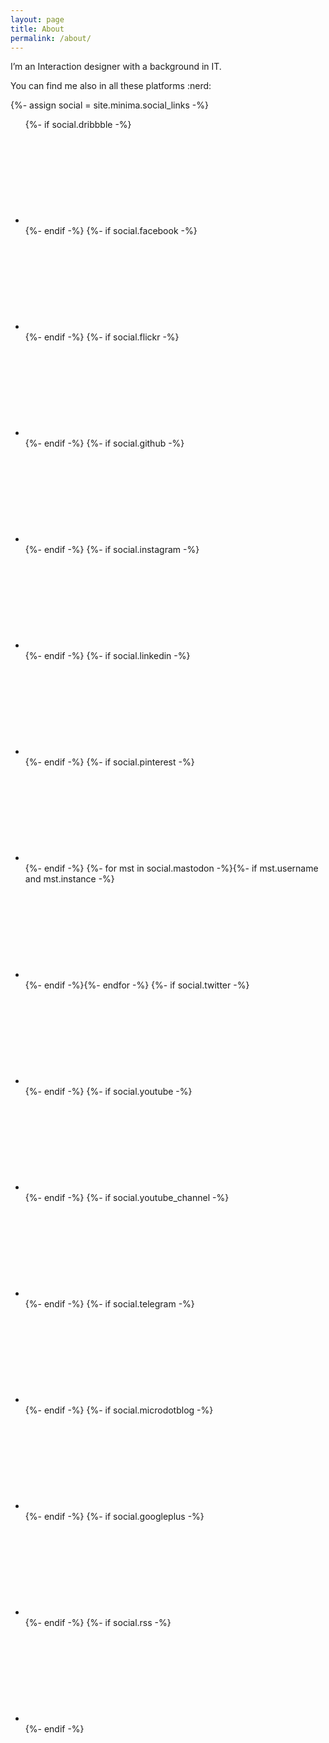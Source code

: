 ```yaml
---
layout: page
title: About
permalink: /about/
---
```


I’m an Interaction designer with a background in IT. 



You can find me also in all these platforms :nerd:


{%- assign social = site.minima.social_links -%}

<ul class="social-media-list">
  {%- if social.dribbble -%}<li><a href="https://dribbble.com/{{ social.dribbble | cgi_escape | escape }}" title="{{ social.dribbble | escape }}"><svg class="svg-icon grey"><use xlink:href="{{ '/assets/minima-social-icons.svg#dribbble' | relative_url }}"></use></svg></a></li>{%- endif -%}
  {%- if social.facebook -%}<li><a href="https://www.facebook.com/{{ social.facebook | cgi_escape | escape }}" title="{{ social.facebook | escape }}"><svg class="svg-icon grey"><use xlink:href="{{ '/assets/minima-social-icons.svg#facebook' | relative_url }}"></use></svg></a></li>{%- endif -%}
  {%- if social.flickr -%}<li><a href="https://www.flickr.com/photos/{{ social.flickr | cgi_escape | escape }}" title="{{ social.flickr | escape }}"><svg class="svg-icon grey"><use xlink:href="{{ '/assets/minima-social-icons.svg#flickr' | relative_url }}"></use></svg></a></li>{%- endif -%}
  {%- if social.github -%}<li><a href="https://github.com/{{ social.github | cgi_escape | escape }}" title="{{ social.github | escape }}"><svg class="svg-icon grey"><use xlink:href="{{ '/assets/minima-social-icons.svg#github' | relative_url }}"></use></svg></a></li>{%- endif -%}
  {%- if social.instagram -%}<li><a href="https://www.instagram.com/{{ social.instagram | cgi_escape | escape }}" title="{{ social.instagram | escape }}"><svg class="svg-icon grey"><use xlink:href="{{ '/assets/minima-social-icons.svg#instagram' | relative_url }}"></use></svg></a></li>{%- endif -%}
  {%- if social.linkedin -%}<li><a href="https://www.linkedin.com/in/{{ social.linkedin | cgi_escape | escape }}" title="{{ social.linkedin | escape }}"><svg class="svg-icon grey"><use xlink:href="{{ '/assets/minima-social-icons.svg#linkedin' | relative_url }}"></use></svg></a></li>{%- endif -%}
  {%- if social.pinterest -%}<li><a href="https://www.pinterest.com/{{ social.pinterest | cgi_escape | escape }}" title="{{ social.pinterest | escape }}"><svg class="svg-icon grey"><use xlink:href="{{ '/assets/minima-social-icons.svg#pinterest' | relative_url }}"></use></svg></a></li>{%- endif -%}
  {%- for mst in social.mastodon -%}{%- if mst.username and mst.instance -%}<li><a rel="me" href="https://{{ mst.instance | cgi_escape | escape}}/@{{mst.username}}" title="{{ mst.username | escape }}"><svg class="svg-icon grey"><use xlink:href="{{ '/assets/minima-social-icons.svg#mastodon' | relative_url }}"></use></svg></a></li>{%- endif -%}{%- endfor -%}
  {%- if social.twitter -%}<li><a href="https://twitter.com/{{ social.twitter | cgi_escape | escape }}" title="{{ social.twitter | escape }}"><svg class="svg-icon grey"><use xlink:href="{{ '/assets/minima-social-icons.svg#twitter' | relative_url }}"></use></svg></a></li>{%- endif -%}
  {%- if social.youtube -%}<li><a href="https://www.youtube.com/{{ social.youtube | cgi_escape | escape }}" title="{{ social.youtube | escape }}"><svg class="svg-icon grey"><use xlink:href="{{ '/assets/minima-social-icons.svg#youtube' | relative_url }}"></use></svg></a></li>{%- endif -%}
  {%- if social.youtube_channel -%}<li><a href="https://www.youtube.com/channel/{{ social.youtube_channel | cgi_escape | escape }}" title="{{ social.youtube_channel_name | escape | default: 'YouTube' }}"><svg class="svg-icon grey"><use xlink:href="{{ '/assets/minima-social-icons.svg#youtube' | relative_url }}"></use></svg></a></li>{%- endif -%}
  {%- if social.telegram -%}<li><a href="https://t.me/{{ social.telegram | cgi_escape | escape }}" title="{{ social.telegram | escape }}"><svg class="svg-icon grey"><use xlink:href="{{ '/assets/minima-social-icons.svg#telegram' | relative_url }}"></use></svg></a></li>{%- endif -%}
  {%- if social.microdotblog -%}<li><a rel="me" href="https://micro.blog/{{ social.microdotblog | cgi_escape | escape }}" title="{{ social.microdotblog | escape }}"><svg class="svg-icon grey"><use xlink:href="{{ '/assets/minima-social-icons.svg#microdotblog' | relative_url }}"></use></svg></a></li>{%- endif -%}
  {%- if social.googleplus -%}<li><a href="https://plus.google.com/{{ social.googleplus | escape }}" title="{{ social.googleplus | escape }}"><svg class="svg-icon grey"><use xlink:href="{{ '/assets/minima-social-icons.svg#googleplus' | relative_url }}"></use></svg></a></li>{%- endif -%}
  {%- if social.rss -%}<li><a href="{{ 'feed.xml' | relative_url }}" title="{{ social.rss | escape }}"><svg class="svg-icon grey"><use xlink:href="{{ '/assets/minima-social-icons.svg#rss' | relative_url }}"></use></svg></a></li>{%- endif -%}
</ul>


